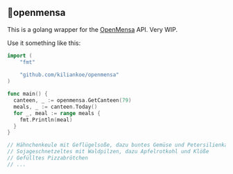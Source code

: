 ## 🍴openmensa

This is a golang wrapper for the [OpenMensa](https://openmensa.org) API. Very WIP.

Use it something like this:

```go
import (
	"fmt"
  
  	"github.com/kiliankoe/openmensa"
)

func main() {
  canteen, _ := openmensa.GetCanteen(79)
  meals, _ := canteen.Today()
  for _, meal := range meals {
    fmt.Println(meal)
  }
}

// Hähnchenkeule mit Geflügelsoße, dazu buntes Gemüse und Petersilienkartoffeln
// Sojageschnetzeltes mit Waldpilzen, dazu Apfelrotkohl und Klöße
// Gefülltes Pizzabrötchen
// ...
```

